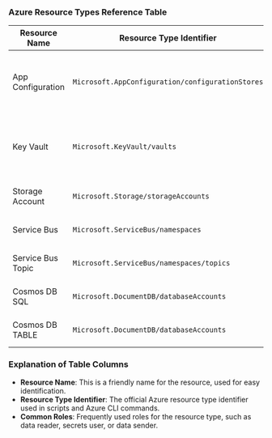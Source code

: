### Azure Resource Types Reference Table

| Resource Name | Resource Type Identifier | Common Roles |
|---------------|--------------------------|--------------------|
| App Configuration | `Microsoft.AppConfiguration/configurationStores` | "App Configuration Data Reader" <br> "App Configuration Data Owner" |
| Key Vault | `Microsoft.KeyVault/vaults` | "Key Vault Secrets User" <br>OR `"permissions": {"secrets": ["get", "list"]}` |
| Storage Account | `Microsoft.Storage/storageAccounts` | "Storage Blob Data Contributor" |
| Service Bus | `Microsoft.ServiceBus/namespaces` | "Azure Service Bus Data Sender" |
| Service Bus Topic | `Microsoft.ServiceBus/namespaces/topics` | Azure Service Bus Data Sender |
| Cosmos DB SQL | `Microsoft.DocumentDB/databaseAccounts` | "Cosmos DB Built-in Data Contributor" |
| Cosmos DB TABLE | `Microsoft.DocumentDB/databaseAccounts` | "Storage Table Data Contributor" |

### Explanation of Table Columns

- **Resource Name**: This is a friendly name for the resource, used for easy identification.
- **Resource Type Identifier**: The official Azure resource type identifier used in scripts and Azure CLI commands.
- **Common Roles**: Frequently used roles for the resource type, such as data reader, secrets user, or data sender.

